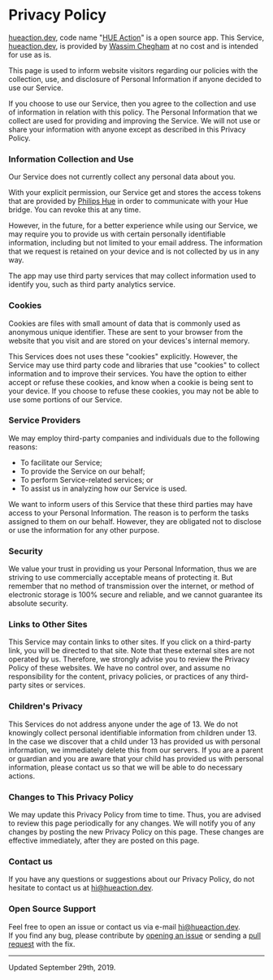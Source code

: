 # Privacy Policy

[hueaction.dev](https://hueaction.dev), code name "[HUE Action](https://github.com/manekinekko/hue-action-app)" is a open source app. This Service, [hueaction.dev](https://hueaction.dev), is provided by [Wassim Chegham](https://twitter.com/manekinekko) at no cost and is intended for use as is.

This page is used to inform website visitors regarding our policies with the collection, use, and disclosure of Personal Information if anyone decided to use our Service.

If you choose to use our Service, then you agree to the collection and use of information in relation with this policy. The Personal Information that we collect are used for providing and improving the Service. We will not use or share your information with anyone except as described in this Privacy Policy.

### Information Collection and Use

Our Service does not currently collect any personal data about you.

With your explicit permission, our Service get and stores the access tokens that are provided by [Philips Hue](https://account.meethue.com/) in order to communicate with your Hue bridge. You can revoke this at any time.

However, in the future, for a better experience while using our Service, we may require you to provide us with certain personally identifiable information, including but not limited to your email address. The information that we request is retained on your device and is not collected by us in any way.

The app may use third party services that may collect information used to identify you, such as third party analytics service.

### Cookies

Cookies are files with small amount of data that is commonly used as anonymous unique identifier. These are sent to your browser from the website that you visit and are stored on your devices's internal memory.

This Services does not uses these "cookies" explicitly. However, the Service may use third party code and libraries that use "cookies" to collect information and to improve their services. You have the option to either accept or refuse these cookies, and know when a cookie is being sent to your device. If you choose to refuse these cookies, you may not be able to use some portions of our Service.

### Service Providers

We may employ third-party companies and individuals due to the following reasons:

- To facilitate our Service;
- To provide the Service on our behalf;
- To perform Service-related services; or
- To assist us in analyzing how our Service is used.

We want to inform users of this Service that these third parties may have access to your Personal Information. The reason is to perform the tasks assigned to them on our behalf. However, they are obligated not to disclose or use the information for any other purpose.

### Security

We value your trust in providing us your Personal Information, thus we are striving to use commercially acceptable means of protecting it. But remember that no method of transmission over the internet, or method of electronic storage is 100% secure and reliable, and we cannot guarantee its absolute security.

### Links to Other Sites

This Service may contain links to other sites. If you click on a third-party link, you will be directed to that site. Note that these external sites are not operated by us. Therefore, we strongly advise you to review the Privacy Policy of these websites. We have no control over, and assume no responsibility for the content, privacy policies, or practices of any third-party sites or services.

### Children's Privacy

This Services do not address anyone under the age of 13. We do not knowingly collect personal identifiable information from children under 13. In the case we discover that a child under 13 has provided us with personal information, we immediately delete this from our servers. If you are a parent or guardian and you are aware that your child has provided us with personal information, please contact us so that we will be able to do necessary actions.

### Changes to This Privacy Policy

We may update this Privacy Policy from time to time. Thus, you are advised to review this page periodically for any changes. We will notify you of any changes by posting the new Privacy Policy on this page. These changes are effective immediately, after they are posted on this page.

### Contact us

If you have any questions or suggestions about our Privacy Policy, do not hesitate to contact us at [hi@hueaction.dev](mailto:hi@hueaction.dev).

### Open Source Support

Feel free to open an issue or contact us via e-mail [hi@hueaction.dev](mailto:hi@hueaction.dev).<br/>
If you find any bug, please contribute by [opening an issue](https://github.com/manekinekko/hexa/issues/new/choose) or sending a [pull request](https://github.com/manekinekko/hexa/pulls) with the fix.

---

Updated September 29th, 2019.
